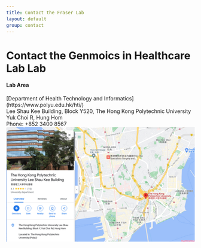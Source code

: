 ```yaml
---
title: Contact the Fraser Lab
layout: default
group: contact
---
```


# Contact the Genmoics in Healthcare Lab Lab


<div class="row">

<div class="col-md-4">

  <h4>Lab Area </h4>
  [Department of Health Technology and Informatics](https://www.polyu.edu.hk/hti/)<br>
  Lee Shau Kee Building, Block Y520, The Hong Kong Polytechnic University<br>
  Yuk Choi R, Hung Hom<br>
  Phone: +852 3400 8567

</div>

</div>

<img class="img-fluid" src="/static/img/map.jpg" alt="Map">
